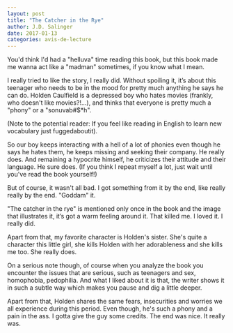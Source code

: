 ```yaml
---
layout: post
title: "The Catcher in the Rye"
author: J.D. Salinger
date: 2017-01-13
categories: avis-de-lecture
---
```

You'd think I'd had a "helluva" time reading this book, but this book made me wanna act like a "madman" sometimes, if you know what I mean.

I  really  tried  to  like  the  story,  I really  did.  Without spoiling it, it’s about this teenager who needs to be in the mood for pretty much anything he says he can do. Holden Caulfield is a depressed boy who hates movies (frankly, who doesn't like movies?!...), and thinks that everyone is pretty much a "phony" or a "sonuvab#$*h".

(Note to the potential reader: If you feel like reading in English to learn new vocabulary just fuggedaboutit). 

So our boy keeps interacting with a hell of a lot of phonies even though he says he hates them, he keeps missing and seeking their company.  He really does.  And  remaining  a  hypocrite himself,  he  criticizes  their  attitude  and  their  language.  He sure does.  (If you think I repeat myself a lot, just wait until you've read the book yourself!)

But of course, it wasn't all bad. I got something from it by the end, like really really by the end. "Goddam" it. 

"The catcher in the rye" is mentioned only once in the book and the image that illustrates it, it’s got a warm feeling around it.  That killed me.  I loved it. I really did.

Apart from that, my favorite character is Holden's sister. She's quite a character this little girl, she kills Holden with her adorableness and she kills me too. She really does.

On a serious note though, of course when you analyze the book you encounter the issues that are serious, such as teenagers and sex, homophobia, pedophilia. And what I liked about it is that, the writer shows it in such a subtle way which makes you pause and dig a little deeper.

Apart  from  that,  Holden  shares  the  same  fears,  insecurities  and  worries  we  all  experience during this period. Even though, he's such a phony and a pain in the ass. I gotta give the guy some credits. The end was nice. It really was.
